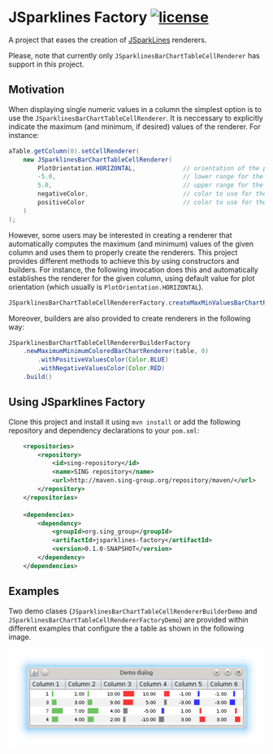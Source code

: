 JSparklines Factory [![license](https://img.shields.io/badge/LICENSE-GPLv3-blue.svg)]()
========================

A project that eases the creation of [JSparkLines](https://github.com/compomics/jsparklines) renderers. 

Please, note that currently only `JSparklinesBarChartTableCellRenderer` has support in this project.

Motivation
----------
When displaying single numeric values in a column the simplest option is to use the `JSparklinesBarChartTableCellRenderer`. It is neccessary to explicitly indicate the maximum (and minimum, if desired) values of the renderer. For instance:

```java
aTable.getColumn(0).setCellRenderer(
    new JSparklinesBarChartTableCellRenderer(
        PlotOrientation.HORIZONTAL,             // orientation of the plot
        -5.0,                                   // lower range for the plot
        5.0,                                    // upper range for the plot
        negativeColor,                          // color to use for the negative values
        positiveColor                           // color to use for the positive values
    )
);
```

However, some users may be interested in creating a renderer that automatically computes the maximum (and minimum) values of the given column and uses them to properly create the renderers. This project provides different methods to achieve this by using constructors and builders. For instance, the following invocation does this and automatically establishes the renderer for the given column, using default value for plot orientation (which usually is `PlotOrientation.HORIZONTAL`).
```java
JSparklinesBarChartTableCellRendererFactory.createMaxMinValuesBarChartRenderer(table, 0)
```

Moreover, builders are also provided to create renderers in the following way:
```java
JSparklinesBarChartTableCellRendererBuilderFactory
    .newMaximumMinimumColoredBarChartRenderer(table, 0)
	    .withPositiveValuesColor(Color.BLUE)
	    .withNegativeValuesColor(Color.RED)
    .build()
```

Using JSparklines Factory
-------------------------
Clone this project and install it using `mvn install` or add the following repository and dependency declarations to your `pom.xml`:
```xml
    <repositories>
		<repository>
			<id>sing-repository</id>
			<name>SING repository</name>
			<url>http://maven.sing-group.org/repository/maven/</url>
		</repository>
	</repositories>
	
	<dependencies>
    	<dependency>
			<groupId>org.sing_group</groupId>
			<artifactId>jsparklines-factory</artifactId>
			<version>0.1.0-SNAPSHOT</version>
		</dependency>
	</dependencies>
```

Examples
--------
Two demo clases (`JSparklinesBarChartTableCellRendererBuilderDemo` and `JSparklinesBarChartTableCellRendererFactoryDemo`) are provided within different examples that configure the a table as shown in the following image.

![JSparklines demo](screenshots/jsparklines-demo.png)